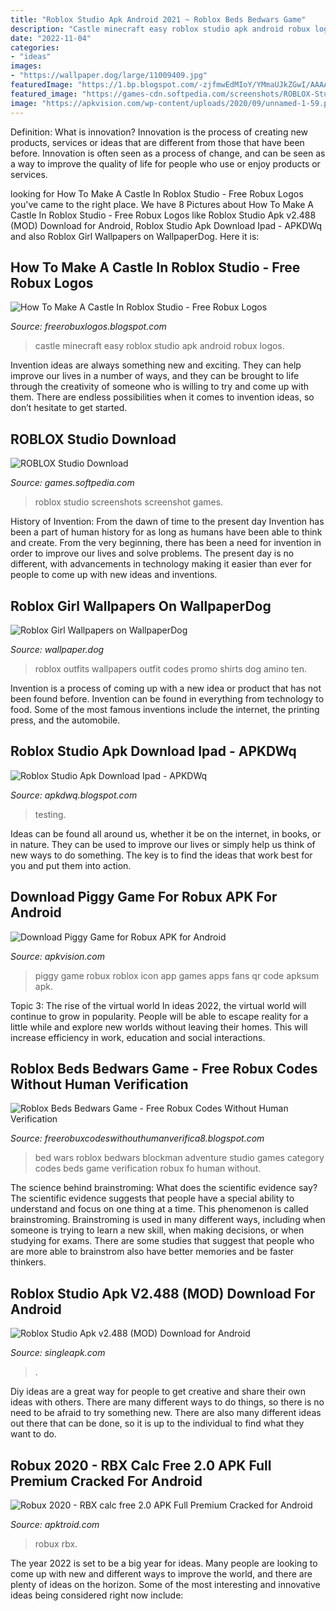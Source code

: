 ```yaml
---
title: "Roblox Studio Apk Android 2021 ~ Roblox Beds Bedwars Game"
description: "Castle minecraft easy roblox studio apk android robux logos"
date: "2022-11-04"
categories:
- "ideas"
images:
- "https://wallpaper.dog/large/11009409.jpg"
featuredImage: "https://1.bp.blogspot.com/-zjfmwEdMIoY/YMmaUJkZGwI/AAAAAAAADJA/MFm124WrQoMrEo0Vp_T1UAPjKd0nYBMMACLcBGAsYHQ/s2282/roblox%2Bstudio%2Bapk.jpg"
featured_image: "https://games-cdn.softpedia.com/screenshots/ROBLOX-Studio_1.jpg"
image: "https://apkvision.com/wp-content/uploads/2020/09/unnamed-1-59.png"
---
```



Definition: What is innovation?
Innovation is the process of creating new products, services or ideas that are different from those that have been before. Innovation is often seen as a process of change, and can be seen as a way to improve the quality of life for people who use or enjoy products or services.

	

		
looking for How To Make A Castle In Roblox Studio - Free Robux Logos you've came to the right place. We have 8 Pictures about How To Make A Castle In Roblox Studio - Free Robux Logos like Roblox Studio Apk v2.488 (MOD) Download for Android, Roblox Studio Apk Download Ipad - APKDWq and also Roblox Girl Wallpapers on WallpaperDog. Here it is:
		
    
## How To Make A Castle In Roblox Studio - Free Robux Logos

<img loading=lazy src="https://image.winudf.com/v2/image/Y29tLk1pbmVjcmFmdENhc3RsZUlkZWFzLm5pZGFhcHBzX3NjcmVlbl8yXzE1MTA4MDgwNzBfMDky/screen-2.jpg?fakeurl=1&amp;type=.jpg" onerror="this.onerror=null;this.src='https://tse3.mm.bing.net/th?id=OIP.StGUWInpDP_PixuiR51dzgHaEU&amp;pid=15.1';" alt="How To Make A Castle In Roblox Studio - Free Robux Logos">

_Source: freerobuxlogos.blogspot.com_

>castle minecraft easy roblox studio apk android robux logos. 

	

Invention ideas are always something new and exciting. They can help improve our lives in a number of ways, and they can be brought to life through the creativity of someone who is willing to try and come up with them. There are endless possibilities when it comes to invention ideas, so don’t hesitate to get started.

    
## ROBLOX Studio Download

<img loading=lazy src="https://games-cdn.softpedia.com/screenshots/ROBLOX-Studio_1.jpg" onerror="this.onerror=null;this.src='https://tse2.mm.bing.net/th?id=OIP.DIx5Kk0ihiHi3MZXvgIr6gHaDy&amp;pid=15.1';" alt="ROBLOX Studio Download">

_Source: games.softpedia.com_

>roblox studio screenshots screenshot games. 

	

History of Invention: From the dawn of time to the present day
Invention has been a part of human history for as long as humans have been able to think and create. From the very beginning, there has been a need for invention in order to improve our lives and solve problems. The present day is no different, with advancements in technology making it easier than ever for people to come up with new ideas and inventions.

    
## Roblox Girl Wallpapers On WallpaperDog

<img loading=lazy src="https://wallpaper.dog/large/11009409.jpg" onerror="this.onerror=null;this.src='https://tse4.mm.bing.net/th?id=OIP.6enoKXCSUXTJSEWyvc65_AHaFj&amp;pid=15.1';" alt="Roblox Girl Wallpapers on WallpaperDog">

_Source: wallpaper.dog_

>roblox outfits wallpapers outfit codes promo shirts dog amino ten. 

	

Invention is a process of coming up with a new idea or product that has not been found before. Invention can be found in everything from technology to food. Some of the most famous inventions include the internet, the printing press, and the automobile.

    
## Roblox Studio Apk Download Ipad - APKDWq

<img loading=lazy src="https://lh6.googleusercontent.com/proxy/-SAHeJTTuhnz4_2yjZn6TLTfOX3fQQ-ZAfn91RKL4EogytIg6zFIsr9cMo2QTP8uR9OkclErTaWA9bcmVZxYaNOLILFU1354syi29wD4HwJSWy8fqDU3Kw=w1200-h630-p-k-no-nu" onerror="this.onerror=null;this.src='https://tse3.mm.bing.net/th?id=OIP.linW4hEMqAH9ytQJfSzoWwHaEq&amp;pid=15.1';" alt="Roblox Studio Apk Download Ipad - APKDWq">

_Source: apkdwq.blogspot.com_

>testing. 

	

Ideas can be found all around us, whether it be on the internet, in books, or in nature. They can be used to improve our lives or simply help us think of new ways to do something. The key is to find the ideas that work best for you and put them into action.

    
## Download Piggy Game For Robux APK For Android

<img loading=lazy src="https://apkvision.com/wp-content/uploads/2020/09/unnamed-1-59.png" onerror="this.onerror=null;this.src='https://tse2.mm.bing.net/th?id=OIP.yjoTCKHlo-M42agWHVQC-QHaHa&amp;pid=15.1';" alt="Download Piggy Game for Robux APK for Android">

_Source: apkvision.com_

>piggy game robux roblox icon app games apps fans qr code apksum apk. 

	

Topic 3: The rise of the virtual world
In ideas 2022, the virtual world will continue to grow in popularity. People will be able to escape reality for a little while and explore new worlds without leaving their homes. This will increase efficiency in work, education and social interactions.

    
## Roblox Beds Bedwars Game - Free Robux Codes Without Human Verification

<img loading=lazy src="https://i.ytimg.com/vi/XtgrtGxczI0/maxresdefault.jpg" onerror="this.onerror=null;this.src='https://tse3.mm.bing.net/th?id=OIP.qIf9Xpuz4UW8ZWmdQygXhQHaEK&amp;pid=15.1';" alt="Roblox Beds Bedwars Game - Free Robux Codes Without Human Verification">

_Source: freerobuxcodeswithouthumanverifica8.blogspot.com_

>bed wars roblox bedwars blockman adventure studio games category codes beds game verification robux fo human without. 

	

The science behind brainstroming: What does the scientific evidence say?
The scientific evidence suggests that people have a special ability to understand and focus on one thing at a time. This phenomenon is called brainstroming. Brainstroming is used in many different ways, including when someone is trying to learn a new skill, when making decisions, or when studying for exams. There are some studies that suggest that people who are more able to brainstrom also have better memories and be faster thinkers.

    
## Roblox Studio Apk V2.488 (MOD) Download For Android

<img loading=lazy src="https://1.bp.blogspot.com/-zjfmwEdMIoY/YMmaUJkZGwI/AAAAAAAADJA/MFm124WrQoMrEo0Vp_T1UAPjKd0nYBMMACLcBGAsYHQ/s2282/roblox%2Bstudio%2Bapk.jpg" onerror="this.onerror=null;this.src='https://tse4.mm.bing.net/th?id=OIP.5nz80n-pFDadi21n3ope1QHaDf&amp;pid=15.1';" alt="Roblox Studio Apk v2.488 (MOD) Download for Android">

_Source: singleapk.com_

>. 

	

Diy ideas are a great way for people to get creative and share their own ideas with others. There are many different ways to do things, so there is no need to be afraid to try something new. There are also many different ideas out there that can be done, so it is up to the individual to find what they want to do.

    
## Robux 2020 - RBX Calc Free 2.0 APK Full Premium Cracked For Android

<img loading=lazy src="https://lh3.googleusercontent.com/BNyXoioIK3TSLH1mKHOGNCSXMGLqQ0hr-Fk7vvvH36q6gPdqJgMdNQFjIL9KpuiglA" onerror="this.onerror=null;this.src='https://tse4.mm.bing.net/th?id=OIP.Z4L1O4WXYmP0qkMIlPUrngHaHa&amp;pid=15.1';" alt="Robux 2020 - RBX calc free 2.0 APK Full Premium Cracked for Android">

_Source: apktroid.com_

>robux rbx. 

	

The year 2022 is set to be a big year for ideas. Many people are looking to come up with new and different ways to improve the world, and there are plenty of ideas on the horizon. Some of the most interesting and innovative ideas being considered right now include: 

